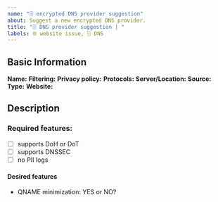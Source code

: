 ```yaml
---
name: "🗄️ encrypted DNS provider suggestion"
about: Suggest a new encrypted DNS provider.
title: "🗄️ DNS provider suggestion | "
labels: 🌐 website issue, 🗄️ DNS
---
```


<!-- Please feel free to overwrite these comments -->

## Basic Information

**Name:** 
**Filtering:** <!-- What is being filtered? Is it opt-in with separate address or not? -->
**Privacy policy:** <!-- link -->
**Protocols:** <!-- at least DoH or DoT? DNSCrypt? -->
**Server/Location:** <!-- Where is the provider based? Where are their servers located? Anycast if there are multiple servers answering to the same address -->
**Source:** <!-- link to the source code, preferred, but optional -->
**Type:** <!-- Non-profit, commercial, hobby project? -->
**Website:** 

## Description

<!-- Why should we list your suggestion? Anything else than already said, that you wish us to know? -->


### Required features:

<!-- DoH and DoT are supported natively by platforms like Firefox and Android (< 9) -->

* [ ] supports DoH or DoT <!-- We love DNSCrypt, but there is already https://github.com/DNSCrypt/dnscrypt-resolvers which is directly supported by dnscrypt-proxy, so we don't consider useful to list providers only supporting it.  -->
* [ ] supports DNSSEC <!--  https://dnssec.vs.uni-due.de/ can test your current DNS provider. -->
* [ ] no PII logs <!-- TODO: read Quad9/Cloudflare/etc. to define this! -->

#### Desired features

* QNAME minimization: YES or NO? <!-- if you have access to the dig command, `dig +short txt qnamemintest.internet.nl` -->
